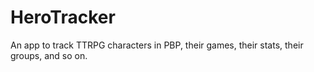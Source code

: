 # HeroTracker
An app to track TTRPG characters in PBP, their games, their stats, their groups, and so on.

